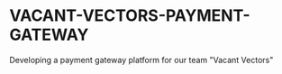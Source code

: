 # VACANT-VECTORS-PAYMENT-GATEWAY
Developing a payment gateway platform for our team "Vacant Vectors"
